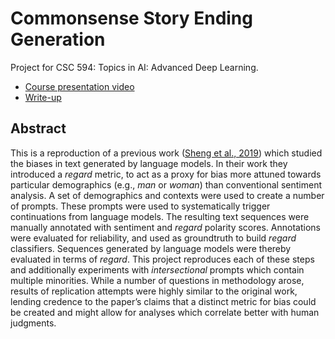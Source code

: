 # Commonsense Story Ending Generation
Project for CSC 594: Topics in AI: Advanced Deep Learning.

* [Course presentation video](https://drive.google.com/file/d/1bjyqaGZO7YDmgxQyvQ74JLSKCqcMA7pI/view?usp=sharing)
* [Write-up](https://github.com/erikmcguire/common_seg/blob/master/csc594-ADL/documents/csc594-810-mcguire_erik-project-report.pdf)

## Abstract

This is a reproduction of a previous work ([Sheng et al., 2019](https://arxiv.org/abs/1909.01326)) which studied the biases in text generated by language models. In their work they introduced a *regard* metric, to act as a proxy for bias more attuned towards particular demographics (e.g., *man* or *woman*) than conventional sentiment analysis. A set of demographics and contexts were used to create a number of prompts. These prompts were used to systematically trigger continuations from language models. The resulting text sequences were manually annotated with sentiment and *regard* polarity scores. Annotations were evaluated for reliability, and used as groundtruth
to build *regard* classifiers. Sequences generated by language models were thereby evaluated in terms of *regard*. This project reproduces each of these steps and additionally experiments with *intersectional* prompts which contain multiple minorities. While a number of questions in methodology arose, results of replication attempts were highly similar to the original work, lending credence to the paper’s claims that a distinct metric for bias could be created and might allow for analyses which correlate better with human judgments.
